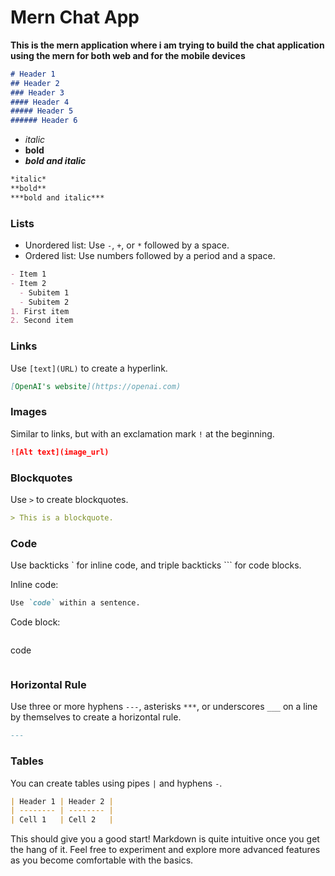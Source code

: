 # Mern Chat App
**This is the mern application where i am trying to build the chat application using the mern for both web and for the mobile devices**





```markdown
# Header 1
## Header 2
### Header 3
#### Header 4
##### Header 5
###### Header 6
```

- *italic*
- **bold**
- ***bold and italic***

```markdown
*italic*
**bold**
***bold and italic***
```

### Lists
- Unordered list: Use `-`, `+`, or `*` followed by a space.
- Ordered list: Use numbers followed by a period and a space.

```markdown
- Item 1
- Item 2
  - Subitem 1
  - Subitem 2
1. First item
2. Second item
```

### Links
Use `[text](URL)` to create a hyperlink.

```markdown
[OpenAI's website](https://openai.com)
```

### Images
Similar to links, but with an exclamation mark `!` at the beginning.

```markdown
![Alt text](image_url)
```

### Blockquotes
Use `>` to create blockquotes.

```markdown
> This is a blockquote.
```

### Code
Use backticks \` for inline code, and triple backticks \`\`\` for code blocks.

Inline code: 
```markdown
Use `code` within a sentence.
```

Code block:
```markdown
```
code
```
```

### Horizontal Rule
Use three or more hyphens `---`, asterisks `***`, or underscores `___` on a line by themselves to create a horizontal rule.

```markdown
---
```

### Tables
You can create tables using pipes `|` and hyphens `-`.

```markdown
| Header 1 | Header 2 |
| -------- | -------- |
| Cell 1   | Cell 2   |
```

This should give you a good start! Markdown is quite intuitive once you get the hang of it. Feel free to experiment and explore more advanced features as you become comfortable with the basics.